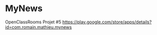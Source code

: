 # MyNews
OpenClassRooms Projet #5
https://play.google.com/store/apps/details?id=com.romain.mathieu.mynews
